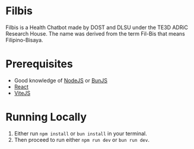 # Filbis
Filbis is a Health Chatbot made by DOST and DLSU under the TE3D ADRiC Research House. The name was derived from the term Fil-Bis that means Filipino-Bisaya.

# Prerequisites
- Good knowledge of [NodeJS](https://nodejs.org/en) or [BunJS](https://bun.sh/docs)
- [React](https://react.dev/)
- [ViteJS](https://vitejs.dev/guide/)

# Running Locally
1. Either run `npm install` or `bun install` in your terminal.
2. Then proceed to run either `npm run dev` or `bun run dev`.